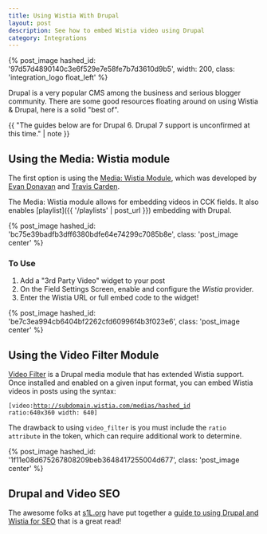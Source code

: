 ```yaml
---
title: Using Wistia With Drupal
layout: post
description: See how to embed Wistia video using Drupal
category: Integrations
---
```


{% post_image hashed_id: '97d57d4890140c3e6f529e7e58fe7b7d3610d9b5', width: 200, class: 'integration_logo float_left' %}

Drupal is a very popular CMS among the business and serious blogger community.
There are some good resources floating around on using Wistia & Drupal, here is a 
solid "best of".

{{ "The guides below are for Drupal 6. Drupal 7 support is unconfirmed at this time." | note }}

## Using the Media: Wistia module

The first option is using the [Media: Wistia Module](http://drupal.org/project/media_wistia),
which was developed by [Evan Donavan](http://drupal.org/user/168664) and 
[Travis Carden](http://drupal.org/user/236758).

The Media: Wistia module allows for embedding videos in CCK fields. It also enables
[playlist]({{ '/playlists' | post_url }}) embedding with Drupal.

{% post_image hashed_id: 'bc75e39badfb3dff6380bdfe64e74299c7085b8e', class: 'post_image center' %}

### To Use

1. Add a "3rd Party Video" widget to your post
2. On the Field Settings Screen, enable and configure the *Wistia* provider.
3. Enter the Wistia URL or full embed code to the widget!

{% post_image hashed_id: 'be7c3ea994cb6404bf2262cfd60996f4b3f023e6', class: 'post_image center' %}

## Using the Video Filter Module

[Video Filter](http://drupal.org/project/video_filter) is a Drupal media 
module that has extended Wistia support. Once installed and enabled on a given 
input format, you can embed Wistia videos in posts using the syntax:

<code class="full_width">[video:http://subdomain.wistia.com/medias/hashed_id ratio:640x360 width: 640]</code>

The drawback to using `video_filter` is you must include the `ratio attribute` 
in the token, which can require additional work to determine.

{% post_image hashed_id: '1f11e08d675267808209beb3648417255004d677', class: 'post_image center' %}

## Drupal and Video SEO

The awesome folks at [s1L.org](http://s1l.org) have put together a 
[guide to using Drupal and Wistia for SEO](http://s1l.org/guide-rich-video-snippets-drupal-sites-using-wistia)
that is a great read!
